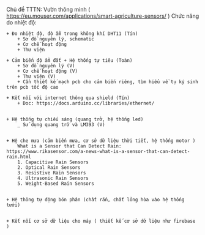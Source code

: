 Chủ đề TTTN: Vườn thông minh ( https://eu.mouser.com/applications/smart-agriculture-sensors/ )
Chức năng do nhiệt độ: 

    + Đo nhiệt độ, độ ẩm trong không khí DHT11 (Tín)
        + Sơ đồ nguyên lý, schematic 
        + Cơ chế hoạt động
        + Thư viện

    + Cảm biến độ ẩm đất + Hệ thống tự tiêu (Toàn)
        + Sơ đồ nguyên lý (V)
        + Cơ chế hoạt động (V)
        + Thư viện (V)
        + Cần thiết kế mạch pcb cho cảm biến riêng, tìm hiểu về tụ ký sinh trên pcb tốc độ cao
        
    + Kết nối với internet thông qua shield (Tín)
        + Doc: https://docs.arduino.cc/libraries/ethernet/


    + Hệ thống tự chiếu sáng (quang trở, hệ thống led) 
        _ Sử dụng quang trở và LM393 (V)


    + Hệ che mưa (cảm biến mưa, cơ sở dữ liệu thời tiết, hệ thống motor )
        What is a Sensor that Can Detect Rain:  https://www.rikasensor.com/a-news-what-is-a-sensor-that-can-detect-rain.html
        1. Capacitive Rain Sensors
        2. Optical Rain Sensors
        3. Resistive Rain Sensors
        4. Ultrasonic Rain Sensors
        5. Weight-Based Rain Sensors
        

    + Hệ thông tự động bón phân (chất rắn, chất lỏng hòa vào hệ thống tưới)


    + Kết nối cơ sở dữ liệu cho máy ( thiết kế cơ sở dữ liệu như firebase )
